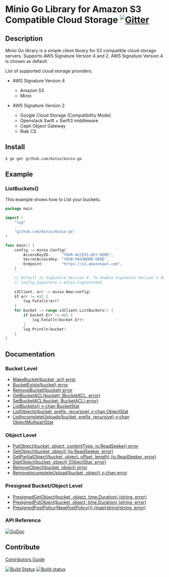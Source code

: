 # Minio Go Library for Amazon S3 Compatible Cloud Storage [![Gitter](https://badges.gitter.im/Join%20Chat.svg)](https://gitter.im/minio/minio?utm_source=badge&utm_medium=badge&utm_campaign=pr-badge&utm_content=badge)

## Description

Minio Go library is a simple client library for S3 compatible cloud storage servers. Supports AWS Signature Version 4 and 2. AWS Signature Version 4 is chosen as default.

List of supported cloud storage providers.

 - AWS Signature Version 4
   - Amazon S3
   - Minio

 - AWS Signature Version 2
   - Google Cloud Storage (Compatibility Mode)
   - Openstack Swift + Swift3 middleware
   - Ceph Object Gateway
   - Riak CS

## Install

```sh
$ go get github.com/minio/minio-go
```

## Example

### ListBuckets()

This example shows how to List your buckets.

```go
package main

import (
	"log"

	"github.com/minio/minio-go"
)

func main() {
	config := minio.Config{
		AccessKeyID:     "YOUR-ACCESS-KEY-HERE",
		SecretAccessKey: "YOUR-PASSWORD-HERE",
		Endpoint:        "https://s3.amazonaws.com",
	}

	// Default is Signature Version 4. To enable Signature Version 2 do the following.
	// config.Signature = minio.SignatureV2
        
	s3Client, err := minio.New(config)
	if err != nil {
	    log.Fatalln(err)
	}
	for bucket := range s3Client.ListBuckets() {
		if bucket.Err != nil {
			log.Fatalln(bucket.Err)
		}
		log.Println(bucket)
	}
}
```

## Documentation

### Bucket Level
* [MakeBucket(bucket, acl) error](examples/s3/makebucket.go)
* [BucketExists(bucket) error](examples/s3/bucketexists.go)
* [RemoveBucket(bucket) error](examples/s3/removebucket.go)
* [GetBucketACL(bucket) (BucketACL, error)](examples/s3/getbucketacl.go)
* [SetBucketACL(bucket, BucketACL) error)](examples/s3/setbucketacl.go)
* [ListBuckets() <-chan BucketStat](examples/s3/listbuckets.go)
* [ListObjects(bucket, prefix, recursive) <-chan ObjectStat](examples/s3/listobjects.go)
* [ListIncompleteUploads(bucket, prefix, recursive) <-chan ObjectMultipartStat](examples/s3/listincompleteuploads.go)

### Object Level
* [PutObject(bucket, object, contentType, io.ReadSeeker) error](examples/s3/putobject.go)
* [GetObject(bucket, object) (io.ReadSeeker, error)](examples/s3/getobject.go)
* [GetPartialObject(bucket, object, offset, length) (io.ReadSeeker, error)](examples/s3/getpartialobject.go)
* [StatObject(bucket, object) (ObjectStat, error)](examples/s3/statobject.go)
* [RemoveObject(bucket, object) error](examples/s3/removeobject.go)
* [RemoveIncompleteUpload(bucket, object) <-chan error](examples/s3/removeincompleteupload.go)

### Presigned Bucket/Object Level
* [PresignedGetObject(bucket, object, time.Duration) (string, error)](examples/s3/presignedgetobject.go)
* [PresignedPutObject(bucket, object, time.Duration) (string, error)](examples/s3/presignedputobject.go)
* [PresignedPostPolicy(NewPostPolicy()) (map[string]string, error)](examples/s3/presignedpostpolicy.go)

### API Reference

[![GoDoc](http://img.shields.io/badge/go-documentation-blue.svg?style=flat-square)](http://godoc.org/github.com/minio/minio-go)

## Contribute

[Contributors Guide](./CONTRIBUTING.md)

[![Build Status](https://travis-ci.org/minio/minio-go.svg)](https://travis-ci.org/minio/minio-go) [![Build status](https://ci.appveyor.com/api/projects/status/1ep7n2resn6fk1w6?svg=true)](https://ci.appveyor.com/project/harshavardhana/minio-go)
